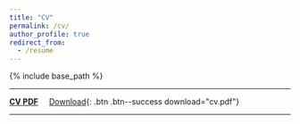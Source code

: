 ```yaml
---
title: "CV"
permalink: /cv/
author_profile: true
redirect_from:
  - /resume
---
```


{% include base_path %}

--------------------

__[CV PDF](/files/Vivek_Ruhela_CV.pdf)__ &nbsp; &nbsp;
[<i class="fa fa-fw fa-download"></i> Download](/files/paper1.pdf){: .btn .btn--success download="cv.pdf"}

--------------------
